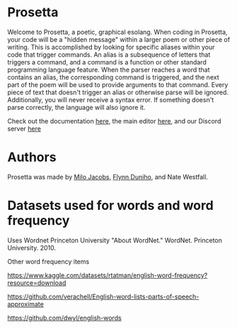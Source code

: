 # Prosetta

Welcome to Prosetta, a poetic, graphical esolang. When coding in Prosetta, your code will be a "hidden message" within a larger poem or other piece of writing. This is accomplished by looking for specific aliases within your code that trigger commands. An alias is a subsequence of letters that triggers a command, and a command is a function or other standard programming language feature. When the parser reaches a word that contains an alias, the corresponding command is triggered, and the next part of the poem will be used to provide arguments to that command. Every piece of text that doesn't trigger an alias or otherwise parse will be ignored. Additionally, you will never receive a syntax error. If something doesn't parse correctly, the language will also ignore it.

Check out the documentation [here](https://stinkymilo.github.io/Prosetta/Frontend/docs/#/), the main editor [here](https://stinkymilo.github.io/Prosetta/Frontend/), and our Discord server [here](https://discord.gg/W8v2b4VVFt)

# Authors
Prosetta was made by [Milo Jacobs](https://computercow.cc/), [Flynn Duniho](https://flynnd273.github.io/), and Nate Westfall.

# Datasets used for words and word frequency
Uses Wordnet
Princeton University "About WordNet." WordNet. Princeton University. 2010. 

Other word frequency items

https://www.kaggle.com/datasets/rtatman/english-word-frequency?resource=download

https://github.com/verachell/English-word-lists-parts-of-speech-approximate

https://github.com/dwyl/english-words